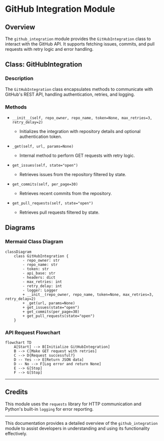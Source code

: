 # GitHub Integration Module

## Overview
The `github_integration` module provides the `GitHubIntegration` class to interact with the GitHub API. It supports fetching issues, commits, and pull requests with retry logic and error handling.

## Class: GitHubIntegration

### Description
The `GitHubIntegration` class encapsulates methods to communicate with GitHub's REST API, handling authentication, retries, and logging.

### Methods

- `__init__(self, repo_owner, repo_name, token=None, max_retries=3, retry_delay=2)`
  - Initializes the integration with repository details and optional authentication token.

- `_get(self, url, params=None)`
  - Internal method to perform GET requests with retry logic.

- `get_issues(self, state="open")`
  - Retrieves issues from the repository filtered by state.

- `get_commits(self, per_page=30)`
  - Retrieves recent commits from the repository.

- `get_pull_requests(self, state="open")`
  - Retrieves pull requests filtered by state.

## Diagrams

### Mermaid Class Diagram

```mermaid
classDiagram
    class GitHubIntegration {
        - repo_owner: str
        - repo_name: str
        - token: str
        - api_base: str
        - headers: dict
        - max_retries: int
        - retry_delay: int
        - logger: Logger
        + __init__(repo_owner, repo_name, token=None, max_retries=3, retry_delay=2)
        + _get(url, params=None)
        + get_issues(state="open")
        + get_commits(per_page=30)
        + get_pull_requests(state="open")
    }
```

### API Request Flowchart

```mermaid
flowchart TD
    A[Start] --> B[Initialize GitHubIntegration]
    B --> C[Make GET request with retries]
    C --> D{Request successful?}
    D -- Yes --> E[Return JSON data]
    D -- No --> F[Log error and return None]
    E --> G[Stop]
    F --> G[Stop]
```

---

## Credits

This module uses the `requests` library for HTTP communication and Python's built-in `logging` for error reporting.

---

This documentation provides a detailed overview of the `github_integration` module to assist developers in understanding and using its functionality effectively.
